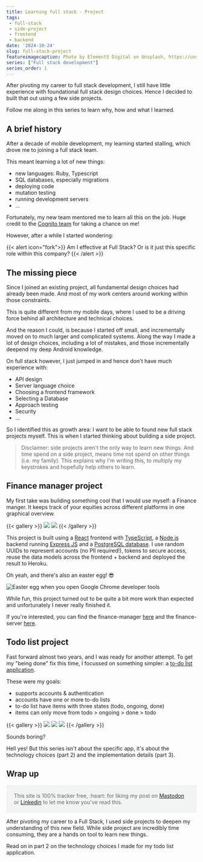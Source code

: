 ```yaml
---
title: Learning full stack - Project
tags:
 - full-stack
 - side-project
 - frontend
 - backend
date: '2024-10-24'
slug: full-stack-project
featureimagecaption: Photo by Element5 Digital on Unsplash, https://unsplash.com/photos/red-apple-fruit-on-four-pyle-books-OyCl7Y4y0Bk, resized and cropped
series: ["Full stack development"]
series_order: 1
---
```

After pivoting my career to full stack development, I still have little experience with foundational full stack design choices. Hence I decided to built that out using a few side projects. 

Follow me along in this series to learn why, how and what I learned.

## A brief history
After a decade of mobile development, my learning started stalling, which drove me to joining a full stack team. 

This meant learning a lot of new things: 

- new languages: Ruby, Typescript
- SQL databases, especially migrations
- deploying code
- mutation testing
- running development servers
- ...

Fortunately, my new team mentored me to learn all this on the job. Huge credit to the [Cognito team](https://cognitohq.com/) for taking a chance on me!

However, after a while I started wondering:

{{< alert icon="fork">}}
Am I effective at Full Stack? Or is it just this specific role within this company?
{{< /alert >}}

## The missing piece
Since I joined an existing project, all fundamental design choices had already been made. And most of my work centers around working within those constraints.

This is quite different from my mobile days, where I used to be a driving force behind all architecture and technical choices.

And the reason I could, is because I started off small, and incrementally moved on to much larger and complicated systems. Along the way I made a lot of design choices, including a lot of mistakes, and those incrementally deepend my deep Android knowledge.

On full stack however, I just jumped in and hence don't have much experience with:

- API design
- Server language choice
- Choosing a frontend framework
- Selecting a Database
- Approach testing
- Security
- ...

So I identified this as growth area: I want to be able to found new full stack projects myself. This is when I started thinking about building a side project.

> Disclaimer: side projects aren't the only way to learn new things. And time spend on a side project, means time not spend on other things (i.e. my family). This explains why I'm writing this, to multiply my keystrokes and hopefully help others to learn.

## Finance manager project
My first take was building something cool that I would use myself: a Finance manger. It keeps track of your equities across different platforms in one graphical overview.

{{< gallery >}}
  <img src="finance_manager_login.png" class="grid-w50" />
  <img src="finance_manager_overview.png" class="grid-w50" />
{{< /gallery >}}

This project is built using a [React](https://react.dev/) frontend with [TypeScript](https://www.typescriptlang.org/), a [Node.js](https://nodejs.org/en) backend running [Express JS](https://expressjs.com/) and a [PostgreSQL database](https://www.postgresql.org/). I use random UUIDs to represent accounts (no PII required!), tokens to secure access, reuse the data models across the frontend + backend and deployed the result to Heroku.

Oh yeah, and there's also an easter egg! 😎

![Easter egg when you open Google Chrome developer tools](easter_egg.png)

While fun, this project turned out to be quite a bit more work than expected and unfortunately I never really finished it.

If you're interested, you can find the finance-manager [here](https://github.com/JeroenMols/finance-manager) and the finance-server [here](https://github.com/JeroenMols/finance-server).

## Todo list project
Fast forward almost two years, and I was ready for another attempt. To get my "being done" fix this time, I focussed on something simpler: a [to-do list application](https://github.com/JeroenMols/tasks). 

These were my goals:

- supports accounts & authentication
- accounts have one or more to-do lists
- to-do list have items with three states (todo, ongoing, done)
- items can only move from todo > ongoing > done > todo

{{< gallery >}}
  <img src="todo_intro.png" class="grid-w50" />
  <img src="todo_lists.png" class="grid-w50" />
  <img src="todo_todos.png" class="grid-w50" />
{{< /gallery >}}

Sounds boring? 

Hell yes! But this series isn't about the specific app, it's about the technology choices (part 2) and the implementation details (part 3).

## Wrap up

<p style="color: #646769; background: #f2f3f3; padding: 20px;">This site is 100% tracker free, :heart: for liking my post on <a href="https://androiddev.social/@Jeroenmols/110770683160145866">Mastodon</a> or <a href="https://www.linkedin.com/posts/jeroenmols_fullstack-android-dns-activity-7089323809362604032-Tu2C?utm_source=share&utm_medium=member_desktop">Linkedin</a> to let me know you've read this.</p>

After pivoting my career to a Full Stack, I used side projects to deepen my understanding of this new field. While side project are incredibly time consuming, they are a hands on tool to learn new things. 

Read on in part 2 on the technology choices I made for my todo list application.